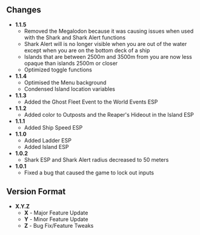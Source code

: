 ## Changes
- **1.1.5**
  + Removed the Megalodon because it was causing issues when used with the Shark and Shark Alert functions
  + Shark Alert will is no longer visible when you are out of the water except when you are on the bottom deck of a ship
  + Islands that are between 2500m and 3500m from you are now less opaque than islands 2500m or closer
  + Optimized toggle functions
- **1.1.4**
  + Optimised the Menu background
  + Condensed Island location variables
- **1.1.3**
  + Added the Ghost Fleet Event to the World Events ESP
- **1.1.2**
  + Added color to Outposts and the Reaper's Hideout in the Island ESP
- **1.1.1**
  + Added Ship Speed ESP
- **1.1.0**
  + Added Ladder ESP
  + Added Island ESP
- **1.0.2** 
  + Shark ESP and Shark Alert radius decreased to 50 meters
- **1.0.1** 
  + Fixed a bug that caused the game to lock out inputs

## Version Format
  - **X.Y.Z**
    + **X** - Major Feature Update
    + **Y** - Minor Feature Update
    + **Z** - Bug Fix/Feature Tweaks
